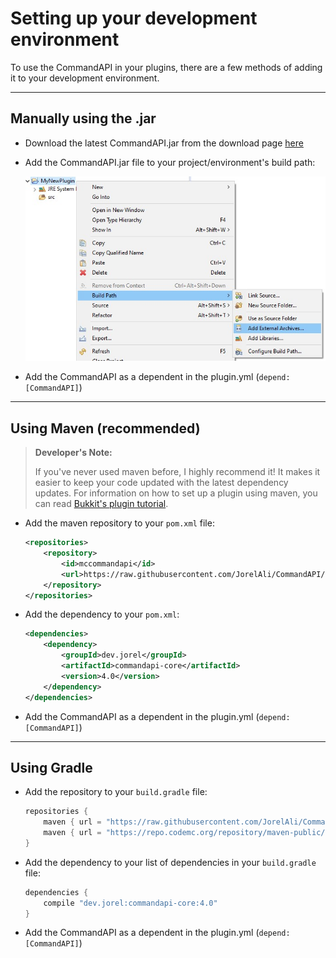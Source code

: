 # Setting up your development environment

To use the CommandAPI in your plugins, there are a few methods of adding it to your development environment.

-----

## Manually using the .jar

- Download the latest CommandAPI.jar from the download page [here](https://github.com/JorelAli/CommandAPI/releases/latest)

- Add the CommandAPI.jar file to your project/environment's build path:

  ![](images/eclipse.jpg)
  
- Add the CommandAPI as a dependent in the plugin.yml (`depend: [CommandAPI]`)

-----

## Using Maven (recommended)

> **Developer's Note:**
>
> If you've never used maven before, I highly recommend it! It makes it easier to keep your code updated with the latest dependency updates. For information on how to set up a plugin using maven, you can read [Bukkit's plugin tutorial](https://bukkit.gamepedia.com/Plugin_Tutorial).

* Add the maven repository to your `pom.xml` file:

  ```xml
  <repositories>
      <repository>
          <id>mccommandapi</id>
          <url>https://raw.githubusercontent.com/JorelAli/CommandAPI/mvn-repo/1.13CommandAPI/</url>
      </repository>
  </repositories>
  ```

* Add the dependency to your `pom.xml`:

  ```xml
  <dependencies>
      <dependency>
          <groupId>dev.jorel</groupId>
          <artifactId>commandapi-core</artifactId>
          <version>4.0</version>
      </dependency>
  </dependencies>
  ```
* Add the CommandAPI as a dependent in the plugin.yml (`depend: [CommandAPI]`)

-----

## Using Gradle

* Add the repository to your `build.gradle` file:

  ```gradle
  repositories {
      maven { url = "https://raw.githubusercontent.com/JorelAli/CommandAPI/mvn-repo/1.13CommandAPI/" }
      maven { url = "https://repo.codemc.org/repository/maven-public/" }
  }
  ```
  
* Add the dependency to your list of dependencies in your `build.gradle` file:

  ```gradle
  dependencies {
      compile "dev.jorel:commandapi-core:4.0"
  }
  ```


- Add the CommandAPI as a dependent in the plugin.yml (`depend: [CommandAPI]`)